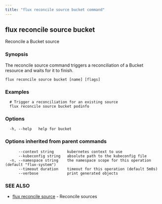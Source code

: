 ```yaml
---
title: "flux reconcile source bucket command"
---
```

## flux reconcile source bucket

Reconcile a Bucket source

### Synopsis

The reconcile source command triggers a reconciliation of a Bucket resource and waits for it to finish.

```
flux reconcile source bucket [name] [flags]
```

### Examples

```
  # Trigger a reconciliation for an existing source
  flux reconcile source bucket podinfo

```

### Options

```
  -h, --help   help for bucket
```

### Options inherited from parent commands

```
      --context string      kubernetes context to use
      --kubeconfig string   absolute path to the kubeconfig file
  -n, --namespace string    the namespace scope for this operation (default "flux-system")
      --timeout duration    timeout for this operation (default 5m0s)
      --verbose             print generated objects
```

### SEE ALSO

* [flux reconcile source](/cmd/flux_reconcile_source/)	 - Reconcile sources

